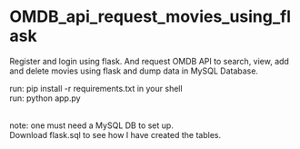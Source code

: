 # OMDB_api_request_movies_using_flask
Register and login using flask. And request OMDB API to search, view, add and delete movies using flask and dump data in MySQL Database.


run: pip install -r requirements.txt in your shell <br />
run: python app.py <br /><br />

note: one must need a MySQL DB to set up.<br />
Download flask.sql to see how I have created the tables.<br />
